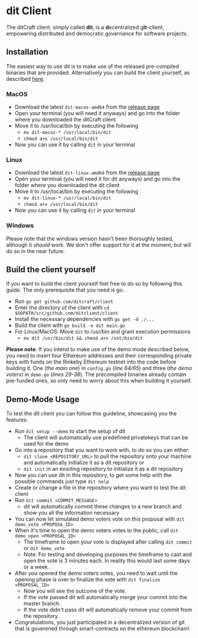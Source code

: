 # dit Client
The ditCraft client, simply called **dit**, is a **d**ecentralized g**it**-client, empowering distributed and democratic governance for software projects.

## Installation
The easiest way to use dit is to make use of the released pre-compiled binaries that are provided. Alternatively you can build the client yourself, as described [here](#build-the-client-yourself).

### MacOS
* Download the latest `dit-macos-amd64` from the [release page](https://github.com/ditcraft/client/releases/latest)
* Open your terminal (you will need it anyways) and go into the folder where you downloaded the ditCraft client
* Move it to /usr/local/bin by executing the following
    * `mv dit-macos-* /usr/local/bin/dit`
    * `chmod a+x /usr/local/bin/dit`
* Now you can use it by calling `dit` in your terminal

### Linux
* Download the latest `dit-linux-amd64` from the [release page](https://github.com/ditcraft/client/releases/latest)
* Open your terminal (you will need it for dit anyways) and go into the folder where you downloaded the dit client
* Move it to /usr/local/bin by executing the following
    * `mv dit-linux-* /usr/local/bin/dit`
    * `chmod a+x /usr/local/bin/dit`
* Now you can use it by calling `dit` in your terminal

### Windows
Please note that the windows version hasn't been thoroughly tested, although it *should* work. We don't offer support for it at the moment, but will do so in the near future.

## Build the client yourself
If you want to build the client yourself feel free to do so by following this guide. The only prerequisite that you need is go.
* Run `go get github.com/ditcraft/client`
* Enter the directory of the client with `cd $GOPATH/src/github.com/ditclient/client`
* Install the necessary dependencies with `go get -d ./...`
* Build the client with `go build -o dit main.go`
* For Linux/MacOS: Move `dit` to /usr/bin and grant execution permissions
    * `mv dit /usr/bin/dit && chmod a+x /ust/bin/dit`

**Please note**: If you intend to make use of the demo mode described below, you need to insert four Ethereum addresses and their corresponding private keys with funds on the Rinkeby Ethereum testnet into the code before building it. One (*the main one*) in `config.go` (*line 64/65*) and three (*the demo voters*) in `demo.go` (*lines 29-38*). The precompiled binaries already contain pre-funded ones, so only need to worry about this when building it yourself.

## Demo-Mode Usage
To test the dit client you can follow this guideline, showcasing you the features:

* Run `dit setup --demo` to start the setup of dit
    * The client will automatically use predefined privatekeys that can be used for the demo
* Go into a repository that you want to work with, to do so you can either:
    * `dit clone <REPOSITORY_URL>` to pull the repository onto your machine and automatically initialize it as a dit repository or
    * `dit init` in an exisiting repository to initialize it as a dit repository
* Now you can use dit in this repository, to get some help with the possible commands just type `dit help`
* Create or change a file in the repository where you want to test the dit client
* Run `dit commit <COMMIT_MESSAGE>`
    * dit will automatically commit these changes to a new branch and show you all the information necessary
* You can now let simulated demo voters vote on this proposal with `dit demo_vote <PROPOSA_ID>`
* When it's time to open the demo voters votes to the public, call `dit demo_open <PROPOSAL_ID>`
    * The timeframe to open your vote is displayed after calling `dit commit` or `dit demo_vote`
    * Note: For testing and developing purposes the timeframe to cast and open the vote is 3 minutes each. In reality this would last some days or a week. 
* After you opened the demo voters votes, you need to wait until the opening phase is over to finalize the vote with `dit finalize <PROPOSAL_ID>`
    * Now you will see the outcome of the vote.
    * If the vote passed dit will automatically merge your commit into the master branch.
    * If the vote didn't pass dit will automatically remove your commit from the repository.
* Congratulations, you just participated in a decentralized version of git that is goverened through smart-contracts on the ethereum blockchain!